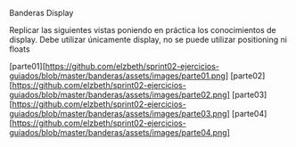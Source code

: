 Banderas Display

Replicar las siguientes vistas poniendo en práctica los conocimientos de display. Debe utilizar únicamente display, no se puede utilizar positioning ni floats

[parte01][https://github.com/elzbeth/sprint02-ejercicios-guiados/blob/master/banderas/assets/images/parte01.png]
[parte02][https://github.com/elzbeth/sprint02-ejercicios-guiados/blob/master/banderas/assets/images/parte02.png]
[parte03][https://github.com/elzbeth/sprint02-ejercicios-guiados/blob/master/banderas/assets/images/parte03.png]
[parte04][https://github.com/elzbeth/sprint02-ejercicios-guiados/blob/master/banderas/assets/images/parte04.png]